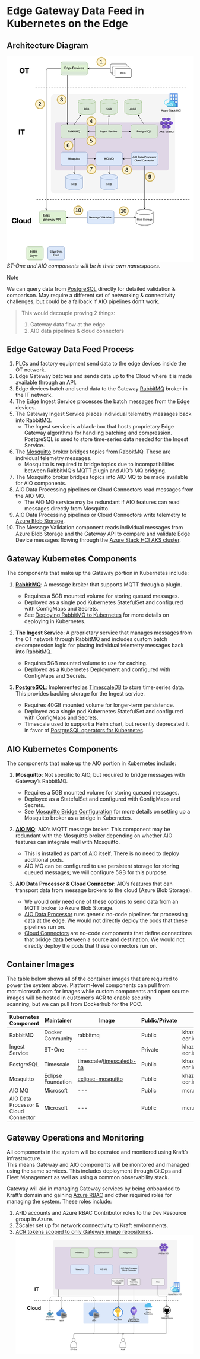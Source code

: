 # Edge Gateway Data Feed in Kubernetes on the Edge

## Architecture Diagram

![Decision architecture](Decision_architedcture.png) 
*ST-One and AIO components will be in their own namespaces.*

> [!NOTE] 
> We can query data from [PostgreSQL](https://www.postgresql.org/) directly for detailed validation & comparison. May require a different set of networking & connectivity challenges, but could be a fallback if AIO pipelines don’t work.

> This would decouple proving 2 things:  
> 1. Gateway data flow at the edge  
> 2. AIO data pipelines & cloud connectors  

## Edge Gateway Data Feed Process

1. PLCs and factory equipment send data to the edge devices inside the OT network.  
2. Edge Gateway batches and sends data up to the Cloud where it is made available through an API.  
3. Edge devices batch and send data to the Gateway [RabbitMQ](https://www.rabbitmq.com/) broker in the IT network.  
4. The Edge Ingest Service processes the batch messages from the Edge devices.  
5. The Gateway Ingest Service places individual telemetry messages back into RabbitMQ.  
   - The Ingest service is a black-box that hosts proprietary Edge Gateway algorithms for handling batching and compression. PostgreSQL is used to store time-series data needed for the Ingest Service.  
6. The [Mosquitto](https://mosquitto.org/) broker bridges topics from RabbitMQ. These are individual telemetry messages.  
   - Mosquitto is required to bridge topics due to incompatibilities between RabbitMQ’s MQTT plugin and AIO’s MQ bridging.  
7. The Mosquitto broker bridges topics into AIO MQ to be made available for AIO components.  
8. AIO Data Processing pipelines or Cloud Connectors read messages from the AIO MQ.  
   - The AIO MQ service may be redundant if AIO features can read messages directly from Mosquitto.  
9. AIO Data Processing pipelines or Cloud Connectors write telemetry to [Azure Blob Storage](https://learn.microsoft.com/en-us/azure/storage/blobs/).  
10. The Message Validation component reads individual messages from Azure Blob Storage and the Gateway API to compare and validate Edge Device messages flowing through the [Azure Stack HCI AKS cluster](https://learn.microsoft.com/en-us/azure/azure-stack/hci/).  

## Gateway Kubernetes Components

The components that make up the Gateway portion in Kubernetes include:

1. **[RabbitMQ](https://learn.microsoft.com/en-us/azure/architecture/example-scenario/messaging/rabbitmq-overview)**: A message broker that supports MQTT through a plugin.  
   - Requires a 5GB mounted volume for storing queued messages.  
   - Deployed as a single pod Kubernetes StatefulSet and configured with ConfigMaps and Secrets.  
   - See [Deploying RabbitMQ to Kubernetes](https://www.rabbitmq.com/blog/2020/08/10/deploying-rabbitmq-to-kubernetes-whats-involved) for more details on deploying in Kubernetes.

2. **The Ingest Service**: A proprietary service that manages messages from the OT network through RabbitMQ and includes custom batch decompression logic for placing individual telemetry messages back into RabbitMQ.  
   - Requires 5GB mounted volume to use for caching.  
   - Deployed as a Kubernetes Deployment and configured with ConfigMaps and Secrets.

3. **[PostgreSQL](https://learn.microsoft.com/en-us/azure/postgresql/)**: Implemented as [TimescaleDB](https://www.timescale.com/) to store time-series data. This provides backing storage for the Ingest service.  
   - Requires 40GB mounted volume for longer-term persistence.  
   - Deployed as a single pod Kubernetes StatefulSet and configured with ConfigMaps and Secrets.  
   - Timescale used to support a Helm chart, but recently deprecated it in favor of [PostgreSQL operators for Kubernetes](https://learn.microsoft.com/en-us/azure/azure-arc/data/azure-arc-enabled-postgresql-hyperscale).  

## AIO Kubernetes Components

The components that make up the AIO portion in Kubernetes include:

1. **Mosquitto**: Not specific to AIO, but required to bridge messages with Gateway’s RabbitMQ.  
   - Requires a 5GB mounted volume for storing queued messages.  
   - Deployed as a StatefulSet and configured with ConfigMaps and Secrets.  
   - See [Mosquitto Bridge Configuration](https://mosquitto.org/man/mosquitto-8.html) for more details on setting up a Mosquitto broker as a bridge in Kubernetes.

2. **[AIO MQ](https://learn.microsoft.com/en-us/azure/iot-hub/iot-hub-mqtt-support)**: AIO’s MQTT message broker. This component may be redundant with the Mosquitto broker depending on whether AIO features can integrate well with Mosquitto.  
   - This is installed as part of AIO itself. There is no need to deploy additional pods.  
   - AIO MQ can be configured to use persistent storage for storing queued messages; we will configure 5GB for this purpose.

3. **AIO Data Processor & Cloud Connector**: AIO’s features that can transport data from message brokers to the cloud (Azure Blob Storage).  
   - We would only need one of these options to send data from an MQTT broker to Azure Blob Storage.  
   - [AIO Data Processor](https://learn.microsoft.com/en-us/azure/iot-operations/connect-to-cloud/overview-dataflow) runs generic no-code pipelines for processing data at the edge. We would not directly deploy the pods that these pipelines run on.  
   - [Cloud Connectors](https://learn.microsoft.com/en-us/azure/iot-operations/connect-to-cloud/howto-create-dataflow?tabs=portal#configure-to-send-data-to-azure-data-lake-storage-gen2-using-sas-token) are no-code components that define connections that bridge data between a source and destination. We would not directly deploy the pods that these connectors run on.

## Container Images

The table below shows all of the container images that are required to power the system above. Platform-level components can pull from  
mcr.microsoft.com  for images while custom components and open source images will be hosted in customer’s ACR to enable security  
scanning, but we can pull from Dockerhub for the POC.   

| Kubernetes Component                       | Maintainer           | Image                         | Public/Private | Container Registry                                 |
|-------------------------------------------|----------------------|--------------------------------|----------------|----------------------------------------------------|
| RabbitMQ                                  | Docker Community     | rabbitmq                      | Public         | khazeus2controltowecacr001.azur<br>ecr.io          |
| Ingest Service                            | ST-One              | ---                           | Private        | khazeus2controltowecacr001.azur<br>ecr.io          |
| PostgreSQL                                | Timescale           | timescale/[timescaledb-ha](https://hub.docker.com/r/timescale/timescaledb-ha)      | Public         | khazeus2controltowecacr001.azur<br>ecr.io          |
| Mosquitto                                 | Eclipse Foundation  | [eclipse-mosquitto](https://hub.docker.com/_/eclipse-mosquitto)             | Public         | khazeus2controltowecacr001.azur<br>ecr.io          |
| AIO MQ                                    | Microsoft           | ---                           | Public         | mcr.microsoft.com                                  |
| AIO Data Processor & Cloud Connector      | Microsoft           | ---                           | Public         | mcr.microsoft.com                                  |

## Gateway Operations and Monitoring

All components in the system will be operated and monitored using Kraft’s infrastructure.  
This means Gateway and AIO components will be monitored and managed using the same services. This includes deployment through GitOps and Fleet Management as well as using a common observability stack.

Gateway will aid in managing Gateway services by being onboarded to Kraft’s domain and gaining [Azure RBAC](https://learn.microsoft.com/en-us/azure/role-based-access-control/overview) and other required roles for managing the system. These roles include:

1. A-ID accounts and Azure RBAC Contributor roles to the Dev Resource group in Azure.  
2. ZScaler set up for network connectivity to Kraft environments.  
3. [ACR tokens scoped to only Gateway image repositories](https://learn.microsoft.com/en-us/azure/container-registry/container-registry-repository-scoped-permissions).  
![Ops and Monitoring](Ops_and_Monitoring.png)
